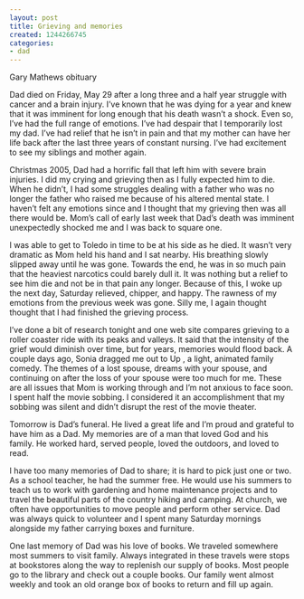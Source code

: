 ```yaml
---
layout: post
title: Grieving and memories
created: 1244266745
categories:
- dad
---
```

 Gary Mathews obituary 

Dad died on Friday, May 29 after a long three and a half year struggle with cancer and a brain injury.  I’ve known that he was dying for a year and knew that it was imminent for long enough that his death wasn’t a shock.  Even so, I’ve had the full range of emotions.  I’ve had despair that I temporarily lost my dad.  I’ve had relief that he isn’t in pain and that my mother can have her life back after the last three years of constant nursing.  I’ve had excitement to see my siblings and mother again.

Christmas 2005, Dad had a horrific fall that left him with severe brain injuries.  I did my crying and grieving then as I fully expected him to die.  When he didn’t, I had some struggles dealing with a father who was no longer the father who raised me because of his altered mental state.  I haven’t felt any emotions since and I thought that my grieving then was all there would be.  Mom’s call of early last week that Dad’s death was imminent unexpectedly shocked me and I was back to square one.  

I was able to get to Toledo in time to be at his side as he died.  It wasn’t very dramatic as Mom held his hand and I sat nearby.  His breathing slowly slipped away until he was gone.  Towards the end, he was in so much pain that the heaviest narcotics could barely dull it.  It was nothing but a relief to see him die and not be in that pain any longer.  Because of this, I woke up the next day, Saturday relieved, chipper, and happy.  The rawness of my emotions from the previous week was gone.  Silly me, I again thought thought that I had finished the grieving process.

I’ve done a bit of research tonight and one web site compares grieving to a roller coaster ride with its peaks and valleys.  It said that the intensity of the grief would diminish over time, but for years, memories would flood back.  A couple days ago, Sonia dragged me out to  Up , a light, animated family comedy.  The themes of a lost spouse, dreams with your spouse, and continuing on after the loss of your spouse were too much for me.  These are all issues that Mom is working through and I’m not anxious to face soon.  I spent half the movie sobbing.  I considered it an accomplishment that my sobbing was silent and didn’t disrupt the rest of the movie theater.

Tomorrow is Dad’s funeral.  He lived a great life and I’m proud and grateful to have him as a Dad.  My memories are of a man that loved God and his family.  He worked hard, served people, loved the outdoors, and loved to read.  

I have too many memories of Dad to share; it is hard to pick just one or two.  As a school teacher, he had the summer free.  He would use his summers to teach us to work with gardening and home maintenance projects and to travel the beautiful parts of the country hiking and camping.  At church, we often have opportunities to move people and perform other service.  Dad was always quick to volunteer and I spent many Saturday mornings alongside my father carrying boxes and furniture.  

One last memory of Dad was his love of books.  We traveled somewhere most summers to visit family.  Always integrated in these travels were stops at bookstores along the way to replenish our supply of books.  Most people go to the library and check out a couple books.  Our family went almost weekly and took an old orange box of books to return and fill up again.  


